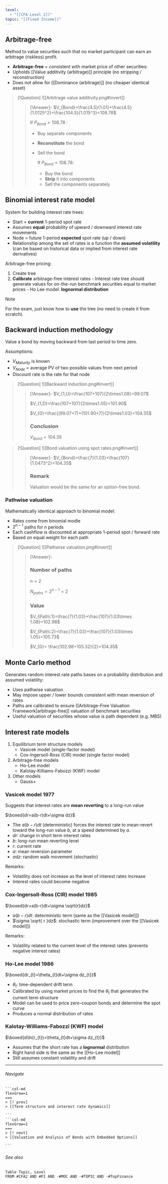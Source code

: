 ```yaml
---
level:
  - "[[CFA Level 2]]"
topic: "[[Fixed Income]]"
---
```

## Arbitrage-free 
Method to value securities such that no market participant can earn an arbitrage (riskless) profit.

- **Arbitrage-free** = consistent with market price of other securities:
- Upholds [[Value additivity (arbitrage)]] principle (no stripping / reconstruction)
- Does not allow for [[Dominance (arbitrage)]] (no cheaper identical asset)

> [!Question]
> ![[Arbitrage value additivity.png#invert]]
> 
> > [!Answer]-
> > $V_{Bond}=\frac{4.5}{1.01}+\frac{4.5}{1.0125^2}+\frac{104.5}{1.015^3}=108.78$
> > 
> > If $P_{Bond}>108.78$ : 
> > - Buy separate components
> > - **Reconstitute** the bond
> > - Sell the bond
> >   
> >   If $P_{Bond}<108.78$:
> >   - Buy the bond
> >   - **Strip** it into components
> >   - Sell the components separately

## Binomial interest rate model
System for building interest rate trees:
 - Start = **current** 1-period spot rate
 - Assumes **equal** probability of upward / downward interest rate movements
 - Node = future 1-period **expected** spot rate (up / down)
 - Relationship among the set of rates is a function the **assumed volatility** (can be based on historical data or implied from interest rate derivatives)

Arbitrage-free pricing:
1. Create tree
2. **Calibrate** arbitrage-free interest rates
		- Interest rate tree should generate values for on-the-run benchmark securities equal to market prices
		- Ho Lee model: **lognormal distribution**

> [!NOTE]
> For the exam, just know how to **use** the tree (no need to create it from scratch). 

## Backward induction methodology
Value a bond by moving backward from last period to time zero.

Assumptions:
- $V_{Maturity}$ is known
- $V_{Node}$ = average PV of two possible values from next period
- Discount rate is the rate for that node

> [!Question]
> ![[Backward induction.png#invert]]
> 
> > [!Answer]-
> >$V_{1,U}=\frac{107+107}{2\times1.08}=99.07$
> >
> >$V_{1,D}=\frac{107+107}{2\times1.05}=101.90$
> >
> >$V_{0}=\frac{(99.07+7)+(101.90+7)}{2\times1.03}=104.35$
> >
> >### Conclusion
> >$V_{Bond}=104.35$

> [!Question]
> ![[Bond valuation using spot rates.png#invert]]
> 
> > [!Answer]-
> > $V_{Bond}=\frac{7}{1.03}+\frac{107}{1.0473^2}=104.35$
> > ### Remark
> > Valuation would be the same for an option-free bond.

### Pathwise valuation
Mathematically identical approach to binomial model:
- Rates come from binomial modle
- $2^{n-1}$ paths for $n$ periods
- Each cashflow is discounted at appropriate 1-period spot / forward rate
- Based on equal weight for each path

> [!Question]
> ![[Pathwise valuation.png#invert]]
> 
> > [!Answer]-
> > ### Number of paths
> > $n=2$
> > 
> >$N_{paths}=2^{n-1}=2$
> >
> > ### Value
> > $V_{Path\:1}=\frac{7}{1.03}+\frac{107}{1.03\times 1.08}=102.98$
> > 
> > $V_{Path\:2}=\frac{7}{1.03}+\frac{107}{1.03\times 1.05}=105.73$
> > 
> > $V_{0}= \frac{102.98+105.32}{2}=104.35$

## Monte Carlo method
Generates random interest rate paths bases on a probability distribution and assumed volatility:
- Uses pathwise valuation
- May impose upper / lower bounds consistent with mean reversion of rates
- Paths are calibrated to ensure [[Arbitrage-Free Valuation Framework|arbitrage-free]] valuation of benchmark securities
- Useful valuation of securities whose value is path dependent (e.g. MBS)

## Interest rate models
1. Equilibrium term structure models
	- Vasicek model (single-factor model)
	- Cox-Ingersoll-Ross (CIR) model (single factor model)
1. Arbitrage-free models
	- Ho-Lee model
	- Kalotay-Killiams-Fabozzi (KWF) model
2. Other models
	- Gauss+

### Vasicek model 1977
Suggests that interest rates are **mean reverting** to a long-run value

$\boxed{dr=a(b-r)dt+\sigma dz}$
- The $a(b-r)dt$ (deterministic) forces the interest rate to mean-revert toward the long-run value $b$, at a speed determined by $a$.
- $dr$: change in short term interest rates
- $b$: long-run mean reverting level
- $r$: current rate
- $a$: mean reversion parameter
- $\sigma dz$: random walk movement (stochastic)

Remarks:
- Volatility does not increase as the level of interest rates increase
- Interest rates could become negative

### Cox-Ingersoll-Ross (CIR) model 1985
$\boxed{dr=a(b-r)dt+\sigma \sqrt{r}dz}$
- $a(b-r)dt$: deterministic term (same as the [[Vasicek model]])
- $\sigma \sqrt{ r }dz$: stochastic term (improvement over the [[Vasicek model]])

Remarks:
- Volatility related to the current level of the interest rates (prevents negative interest rates)

### Ho-Lee model 1986
$\boxed{dr_{t}=\theta_{t}dt+\sigma dz_{t}}$
- $\theta_{t}$: time-dependent drift term
- Calibrated by using market prices to find the $\theta_{t}$ that generates the current term structure
- Model can be used to price zero-coupon bonds and determine the spot curve
- Produces a normal distribution of rates

### Kalotay-Williams-Fabozzi (KWF) model
$\boxed{d\ln(r_{t})=\theta_{t}dt+\sigma dz_{t}}$
- Assumes that the short rate has a **lognormal** distribution
- Right hand side is the same as the [[Ho-Lee model]]
- Still assumes constant volatility and drift

---

###### Navigate
````col
```col-md
flexGrow=1
===
> [! prev]
> [[Term structure and interest rate dynamics]]

```
```col-md
flexGrow=1
===
> [! next]
> [[Valuation and Analysis of Bonds with Embedded Options]]

```
````

###### See also
```dataview
Table Topic, Level
FROM #CFA2 AND #FI AND -#MOC AND -#TOPIC AND -#TopFinance
```
